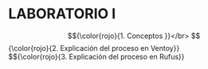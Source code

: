 # LABORATORIO I 
$${\color{rojo}{1. Conceptos }}</br> 
$${\color{rojo}{2. Explicación del proceso en Ventoy}}</br> 
$${\color{rojo}{3. Explicación del proceso en Rufus}}</br> 




